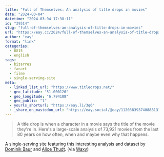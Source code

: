 ```yaml
---
title: "Full of Themselves: An analysis of title drops in movies"
date: "2024-03-04"
datetime: "2024-03-04 17:38:11"
id: "39514"
slug: "full-of-themselves-an-analysis-of-title-drops-in-movies"
url: "https://eay.cc/2024/full-of-themselves-an-analysis-of-title-drops-in-movies/"
author: "eay"
format: "link"
categories:
  - 0815
  - english
tags:
  - bizarres
  - fanart
  - filme
  - single-serving-site
meta:
  - linked_list_url: "https://www.titledrops.net/"
  - geo_latitude: "51.000126"
  - geo_longitude: "6.794188"
  - geo_public: "1"
  - yourls_shorturl: "https://eay.li/3q6"
  - _share_on_mastodon_url: "https://eay.social/@eay/112038398740888131"
---
```


> A title drop is when a character in a movie says the title of the movie they're in. Here's a large-scale analysis of 73,921 movies from the last 80 years on how often, when and maybe even why that happens.

A [single-serving site](https://en.wikipedia.org/wiki/Single-serving_site) featuring this interesting analysis and dataset by [Dominik Baur](https://do.minik.us/) and [Alice Thudt](https://www.alicethudt.de/). (via [Waxy](https://waxy.org/2024/03/full-of-themselves/))
